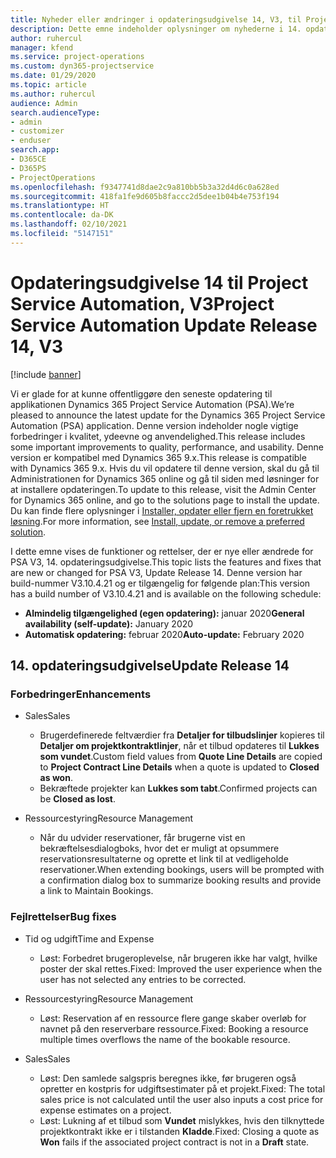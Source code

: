 ```yaml
---
title: Nyheder eller ændringer i opdateringsudgivelse 14, V3, til Project Service Automation
description: Dette emne indeholder oplysninger om nyhederne i 14. opdateringsudgivelse til Project Service Automation V3.
author: ruhercul
manager: kfend
ms.service: project-operations
ms.custom: dyn365-projectservice
ms.date: 01/29/2020
ms.topic: article
ms.author: ruhercul
audience: Admin
search.audienceType:
- admin
- customizer
- enduser
search.app:
- D365CE
- D365PS
- ProjectOperations
ms.openlocfilehash: f9347741d8dae2c9a810bb5b3a32d4d6c0a628ed
ms.sourcegitcommit: 418fa1fe9d605b8faccc2d5dee1b04b4e753f194
ms.translationtype: HT
ms.contentlocale: da-DK
ms.lasthandoff: 02/10/2021
ms.locfileid: "5147151"
---
```

# <a name="project-service-automation-update-release-14-v3"></a><span data-ttu-id="3f84c-103">Opdateringsudgivelse 14 til Project Service Automation, V3</span><span class="sxs-lookup"><span data-stu-id="3f84c-103">Project Service Automation Update Release 14, V3</span></span>

[!include [banner](../includes/psa-now-project-operations.md)]

<span data-ttu-id="3f84c-104">Vi er glade for at kunne offentliggøre den seneste opdatering til applikationen Dynamics 365 Project Service Automation (PSA).</span><span class="sxs-lookup"><span data-stu-id="3f84c-104">We’re pleased to announce the latest update for the Dynamics 365 Project Service Automation (PSA) application.</span></span> <span data-ttu-id="3f84c-105">Denne version indeholder nogle vigtige forbedringer i kvalitet, ydeevne og anvendelighed.</span><span class="sxs-lookup"><span data-stu-id="3f84c-105">This release includes some important improvements to quality, performance, and usability.</span></span> <span data-ttu-id="3f84c-106">Denne version er kompatibel med Dynamics 365 9.x.</span><span class="sxs-lookup"><span data-stu-id="3f84c-106">This release is compatible with Dynamics 365 9.x.</span></span> <span data-ttu-id="3f84c-107">Hvis du vil opdatere til denne version, skal du gå til Administrationen for Dynamics 365 online og gå til siden med løsninger for at installere opdateringen.</span><span class="sxs-lookup"><span data-stu-id="3f84c-107">To update to this release, visit the Admin Center for Dynamics 365 online, and go to the solutions page to install the update.</span></span> <span data-ttu-id="3f84c-108">Du kan finde flere oplysninger i [Installer, opdater eller fjern en foretrukket løsning](https://docs.microsoft.com/power-platform/admin/install-remove-preferred-solution).</span><span class="sxs-lookup"><span data-stu-id="3f84c-108">For more information, see [Install, update, or remove a preferred solution](https://docs.microsoft.com/power-platform/admin/install-remove-preferred-solution).</span></span>

<span data-ttu-id="3f84c-109">I dette emne vises de funktioner og rettelser, der er nye eller ændrede for PSA V3, 14. opdateringsudgivelse.</span><span class="sxs-lookup"><span data-stu-id="3f84c-109">This topic lists the features and fixes that are new or changed for PSA V3, Update Release 14.</span></span> <span data-ttu-id="3f84c-110">Denne version har build-nummer V3.10.4.21 og er tilgængelig for følgende plan:</span><span class="sxs-lookup"><span data-stu-id="3f84c-110">This version has a build number of V3.10.4.21 and is available on the following schedule:</span></span>

- <span data-ttu-id="3f84c-111">**Almindelig tilgængelighed (egen opdatering):** januar 2020</span><span class="sxs-lookup"><span data-stu-id="3f84c-111">**General availability (self-update):** January 2020</span></span>
- <span data-ttu-id="3f84c-112">**Automatisk opdatering:** februar 2020</span><span class="sxs-lookup"><span data-stu-id="3f84c-112">**Auto-update:** February 2020</span></span>

## <a name="update-release-14"></a><span data-ttu-id="3f84c-113">14. opdateringsudgivelse</span><span class="sxs-lookup"><span data-stu-id="3f84c-113">Update Release 14</span></span>

### <a name="enhancements"></a><span data-ttu-id="3f84c-114">Forbedringer</span><span class="sxs-lookup"><span data-stu-id="3f84c-114">Enhancements</span></span>

- <span data-ttu-id="3f84c-115">Sales</span><span class="sxs-lookup"><span data-stu-id="3f84c-115">Sales</span></span>

     - <span data-ttu-id="3f84c-116">Brugerdefinerede feltværdier fra **Detaljer for tilbudslinjer** kopieres til **Detaljer om projektkontraktlinjer**, når et tilbud opdateres til **Lukkes som vundet**.</span><span class="sxs-lookup"><span data-stu-id="3f84c-116">Custom field values from **Quote Line Details** are copied to **Project Contract Line Details** when a quote is updated to **Closed as won**.</span></span>
     - <span data-ttu-id="3f84c-117">Bekræftede projekter kan **Lukkes som tabt**.</span><span class="sxs-lookup"><span data-stu-id="3f84c-117">Confirmed projects can be **Closed as lost**.</span></span>

- <span data-ttu-id="3f84c-118">Ressourcestyring</span><span class="sxs-lookup"><span data-stu-id="3f84c-118">Resource Management</span></span>

     - <span data-ttu-id="3f84c-119">Når du udvider reservationer, får brugerne vist en bekræftelsesdialogboks, hvor det er muligt at opsummere reservationsresultaterne og oprette et link til at vedligeholde reservationer.</span><span class="sxs-lookup"><span data-stu-id="3f84c-119">When extending bookings, users will be prompted with a confirmation dialog box to summarize booking results and provide a link to Maintain Bookings.</span></span>


### <a name="bug-fixes"></a><span data-ttu-id="3f84c-120">Fejlrettelser</span><span class="sxs-lookup"><span data-stu-id="3f84c-120">Bug fixes</span></span>

- <span data-ttu-id="3f84c-121">Tid og udgift</span><span class="sxs-lookup"><span data-stu-id="3f84c-121">Time and Expense</span></span>

     - <span data-ttu-id="3f84c-122">Løst: Forbedret brugeroplevelse, når brugeren ikke har valgt, hvilke poster der skal rettes.</span><span class="sxs-lookup"><span data-stu-id="3f84c-122">Fixed: Improved the user experience when the user has not selected any entries to be corrected.</span></span>

- <span data-ttu-id="3f84c-123">Ressourcestyring</span><span class="sxs-lookup"><span data-stu-id="3f84c-123">Resource Management</span></span>

     - <span data-ttu-id="3f84c-124">Løst: Reservation af en ressource flere gange skaber overløb for navnet på den reserverbare ressource.</span><span class="sxs-lookup"><span data-stu-id="3f84c-124">Fixed: Booking a resource multiple times overflows the name of the bookable resource.</span></span>

- <span data-ttu-id="3f84c-125">Sales</span><span class="sxs-lookup"><span data-stu-id="3f84c-125">Sales</span></span>

     - <span data-ttu-id="3f84c-126">Løst: Den samlede salgspris beregnes ikke, før brugeren også opretter en kostpris for udgiftsestimater på et projekt.</span><span class="sxs-lookup"><span data-stu-id="3f84c-126">Fixed: The total sales price is not calculated until the user also inputs a cost price for expense estimates on a project.</span></span>
     - <span data-ttu-id="3f84c-127">Løst: Lukning af et tilbud som **Vundet** mislykkes, hvis den tilknyttede projektkontrakt ikke er i tilstanden **Kladde**.</span><span class="sxs-lookup"><span data-stu-id="3f84c-127">Fixed: Closing a quote as **Won** fails if the associated project contract is not in a **Draft** state.</span></span>

